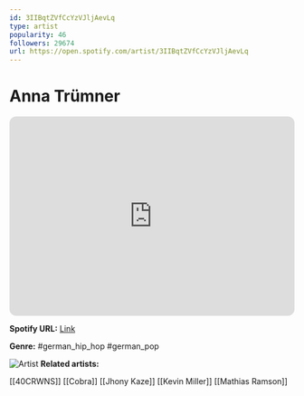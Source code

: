 ```yaml
---
id: 3IIBqtZVfCcYzVJljAevLq
type: artist
popularity: 46
followers: 29674
url: https://open.spotify.com/artist/3IIBqtZVfCcYzVJljAevLq
---
```

# Anna Trümner

<iframe style="border-radius:12px" src="https://open.spotify.com/embed/artist/3IIBqtZVfCcYzVJljAevLq" width="100%" height="352" frameBorder="0" allowfullscreen="" allow="autoplay; clipboard-write; encrypted-media; fullscreen; picture-in-picture" loading="lazy"></iframe>

**Spotify URL:** [Link](https://open.spotify.com/artist/3IIBqtZVfCcYzVJljAevLq)

**Genre:**  #german_hip_hop #german_pop

![Artist](https://i.scdn.co/image/ab6761610000e5eb0fcbc8e58830d2cb6c4043d6)
**Related artists:**

[[40CRWNS]]
[[Cobra]]
[[Jhony Kaze]]
[[Kevin Miller]]
[[Mathias Ramson]]
